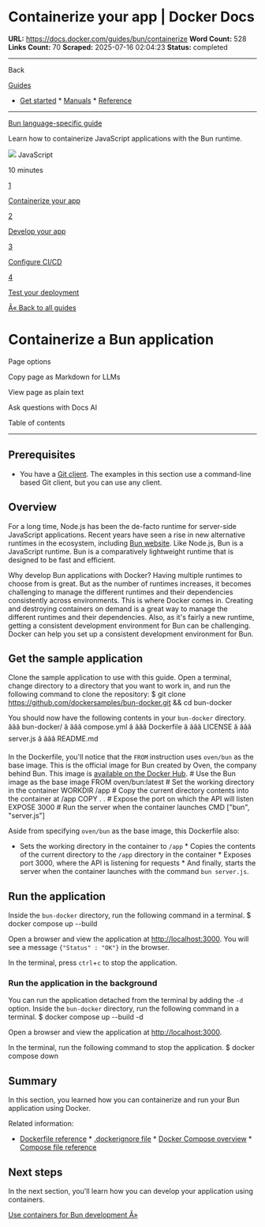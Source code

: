 # Containerize your app | Docker Docs

**URL:** https://docs.docker.com/guides/bun/containerize
**Word Count:** 528
**Links Count:** 70
**Scraped:** 2025-07-16 02:04:23
**Status:** completed

---

Back

[Guides](https://docs.docker.com/guides/)

  * [Get started](https://docs.docker.com/get-started/)   * [Manuals](https://docs.docker.com/manuals/)   * [Reference](https://docs.docker.com/reference/)

* * *

[Bun language-specific guide](https://docs.docker.com/guides/bun/)

Learn how to containerize JavaScript applications with the Bun runtime.

![](https://cdn.jsdelivr.net/gh/devicons/devicon@latest/icons/javascript/javascript-original.svg) JavaScript

10 minutes

[1](https://docs.docker.com/guides/bun/containerize/)

[Containerize your app](https://docs.docker.com/guides/bun/containerize/)

[2](https://docs.docker.com/guides/bun/develop/)

[Develop your app](https://docs.docker.com/guides/bun/develop/)

[3](https://docs.docker.com/guides/bun/configure-ci-cd/)

[Configure CI/CD](https://docs.docker.com/guides/bun/configure-ci-cd/)

[4](https://docs.docker.com/guides/bun/deploy/)

[Test your deployment](https://docs.docker.com/guides/bun/deploy/)

[Â« Back to all guides](https://docs.docker.com/guides/)

# Containerize a Bun application

Page options

Copy page as Markdown for LLMs

View page as plain text

Ask questions with Docs AI

Table of contents

* * *

## Prerequisites

  * You have a [Git client](https://git-scm.com/downloads). The examples in this section use a command-line based Git client, but you can use any client.

## Overview

For a long time, Node.js has been the de-facto runtime for server-side JavaScript applications. Recent years have seen a rise in new alternative runtimes in the ecosystem, including [Bun website](https://bun.sh/). Like Node.js, Bun is a JavaScript runtime. Bun is a comparatively lightweight runtime that is designed to be fast and efficient.

Why develop Bun applications with Docker? Having multiple runtimes to choose from is great. But as the number of runtimes increases, it becomes challenging to manage the different runtimes and their dependencies consistently across environments. This is where Docker comes in. Creating and destroying containers on demand is a great way to manage the different runtimes and their dependencies. Also, as it's fairly a new runtime, getting a consistent development environment for Bun can be challenging. Docker can help you set up a consistent development environment for Bun.

## Get the sample application

Clone the sample application to use with this guide. Open a terminal, change directory to a directory that you want to work in, and run the following command to clone the repository:               $ git clone https://github.com/dockersamples/bun-docker.git && cd bun-docker     

You should now have the following contents in your `bun-docker` directory.               âââ bun-docker/     â âââ compose.yml     â âââ Dockerfile     â âââ LICENSE     â âââ server.js     â âââ README.md

In the Dockerfile, you'll notice that the `FROM` instruction uses `oven/bun` as the base image. This is the official image for Bun created by Oven, the company behind Bun. This image is [available on the Docker Hub](https://hub.docker.com/r/oven/bun).               # Use the Bun image as the base image     FROM oven/bun:latest          # Set the working directory in the container     WORKDIR /app          # Copy the current directory contents into the container at /app     COPY . .          # Expose the port on which the API will listen     EXPOSE 3000          # Run the server when the container launches     CMD ["bun", "server.js"]

Aside from specifying `oven/bun` as the base image, this Dockerfile also:

  * Sets the working directory in the container to `/app`   * Copies the contents of the current directory to the `/app` directory in the container   * Exposes port 3000, where the API is listening for requests   * And finally, starts the server when the container launches with the command `bun server.js`.

## Run the application

Inside the `bun-docker` directory, run the following command in a terminal.               $ docker compose up --build     

Open a browser and view the application at <http://localhost:3000>. You will see a message `{"Status" : "OK"}` in the browser.

In the terminal, press `ctrl`+`c` to stop the application.

### Run the application in the background

You can run the application detached from the terminal by adding the `-d` option. Inside the `bun-docker` directory, run the following command in a terminal.               $ docker compose up --build -d     

Open a browser and view the application at <http://localhost:3000>.

In the terminal, run the following command to stop the application.               $ docker compose down     

## Summary

In this section, you learned how you can containerize and run your Bun application using Docker.

Related information:

  * [Dockerfile reference](https://docs.docker.com/reference/dockerfile/)   * [.dockerignore file](https://docs.docker.com/reference/dockerfile/#dockerignore-file)   * [Docker Compose overview](https://docs.docker.com/compose/)   * [Compose file reference](https://docs.docker.com/reference/compose-file/)

## Next steps

In the next section, you'll learn how you can develop your application using containers.

[Use containers for Bun development Â»](https://docs.docker.com/guides/bun/develop/)